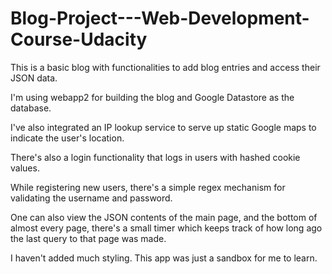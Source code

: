 # Blog-Project---Web-Development-Course-Udacity

This is a basic blog with functionalities to add blog entries and access their JSON data. 

I'm using webapp2 for building the blog and Google Datastore as the database. 

I've also integrated an IP lookup service to serve up static Google maps to indicate the user's location.

There's also a login functionality that logs in users with hashed cookie values.

While registering new users, there's a simple regex mechanism for validating the username and password.

One can also view the JSON contents of the main page, and the bottom of almost every page, there's a small timer which keeps track of how long ago the last query to that page was made. 

I haven't added much styling. This app was just a sandbox for me to learn.